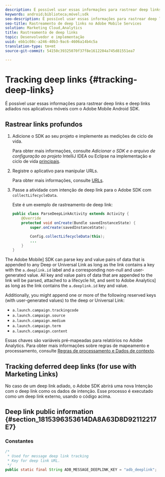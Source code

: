 ```yaml
---
description: É possível usar essas informações para rastrear deep links e deep links adiados nos aplicativos móveis com o Adobe Mobile Android SDK.
keywords: android;biblioteca;móvel;sdk
seo-description: É possível usar essas informações para rastrear deep links e deep links adiados nos aplicativos móveis com o Adobe Mobile Android SDK.
seo-title: Rastreamento de deep links no Adobe Mobile Services
solution: Marketing Cloud,Analytics
title: Rastreamento de deep links
topic: Desenvolvedor e implementação
uuid: ebb1c08c-a246-40b3-9ac6-4606a14b4c5a
translation-type: tm+mt
source-git-commit: 54150c39325070f37f8e1612204a745d81551ea7

---
```



# Tracking deep links {#tracking-deep-links}

É possível usar essas informações para rastrear deep links e deep links adiados nos aplicativos móveis com o Adobe Mobile Android SDK.

## Rastrear links profundos

1. Adicione o SDK ao seu projeto e implemente as medições de ciclo de vida.

   Para obter mais informações, consulte *Adicionar o SDK e o arquivo de configuração ao projeto* IntelliJ IDEA ou Eclipse na implementação e ciclo de vida [principais](/help/android/getting-started/dev-qs.md).

1. Registre o aplicativo para manipular URLs.

   Para obter mais informações, consulte [URLs](https://developer.android.com/training/basics/intents/filters.html).
1. Passe a atividade com intenção de deep link para o Adobe SDK com `collectLifecycleData`.

   Este é um exemplo de rastreamento de deep link:

   ```java
   public class ParseDeepLinkActivity extends Activity { 
       @Override 
       protected void onCreate(Bundle savedInstanceState) { 
           super.onCreate(savedInstanceState); 
   
           Config.collectLifecycleData(this); 
           ... 
       } 
   }
   ```

The Adobe Mobile] SDK can parse key and value pairs of data that is appended to any Deep or Universal Link as long as the link contains a key with the `a.deeplink.id` label and a corresponding non-null and user-generated value. All key and value pairs of data that are appended to the link will be parsed, attached to a lifecycle hit, and sent to Adobe Analytics] as long as the link contains the `a.deeplink.id` key and value.

Additionally, you might append one or more of the following reserved keys (with user-generated values) to the deep or Universal Link:

* `a.launch.campaign.trackingcode`
* `a.launch.campaign.source`
* `a.launch.campaign.medium`
* `a.launch.campaign.term`
* `a.launch.campaign.content`

Essas chaves são variáveis pré-mapeadas para relatórios no Adobe Analytics. Para obter mais informações sobre regras de mapeamento e processamento, consulte [Regras de processamento e Dados de contexto](https://docs.adobe.com/content/help/en/analytics/admin/admin-tools/processing-rules/processing-rules.html).

## Tracking deferred deep links (for use with Marketing Links)

No caso de um deep link adiado, o Adobe SDK abrirá uma nova Intenção com o deep link como os dados de intenção. Esse processo é executado como um deep link externo, usando o código acima.

## Deep link public information {#section_1815396353614DA8A63D8D92112217E7}

### Constantes

```java
/* 
 * Used for message deep link tracking
 * Key for deep link URL. 
 */
public static final String ADB_MESSAGE_DEEPLINK_KEY = "adb_deeplink";
```

